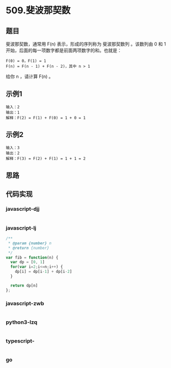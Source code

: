 # 509.斐波那契数

## 题目

斐波那契数，通常用 F(n) 表示，形成的序列称为 斐波那契数列 。该数列由 0 和 1 开始，后面的每一项数字都是前面两项数字的和。也就是：

```
F(0) = 0，F(1) = 1
F(n) = F(n - 1) + F(n - 2)，其中 n > 1
```
给你 n ，请计算 F(n) 。

## 示例1
```
输入：2
输出：1
解释：F(2) = F(1) + F(0) = 1 + 0 = 1
```

## 示例2
```
输入：3
输出：2
解释：F(3) = F(2) + F(1) = 1 + 1 = 2
```

## 思路


## 代码实现

### javascript-djj
```javascript

```

### javascript-lj
```javascript
/**
 * @param {number} n
 * @return {number}
 */
var fib = function(n) {
  var dp = [0, 1]
  for(var i=2;i<=n;i++) {
    dp[i] = dp[i-1] + dp[i-2]
  }

  return dp[n]
};

```

### javascript-zwb
```javascript

```

### python3-lzq
```python

```


### typescript-
```typescript

```
### go
```go

```